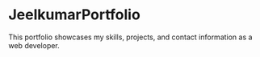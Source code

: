 # JeelkumarPortfolio
 This portfolio showcases my skills, projects, and contact information as a web developer.
